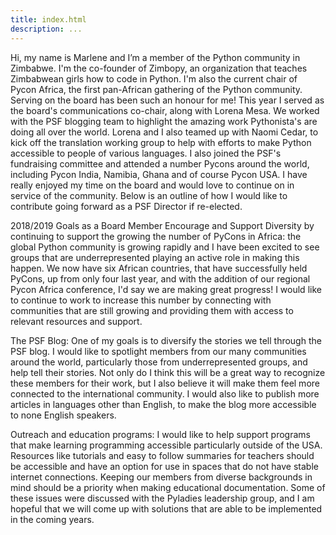 ```yaml
---
title: index.html
description: ...
---
```


Hi, my name is Marlene and I’m a member of the Python community in Zimbabwe. I'm the co\-founder of Zimbopy, an organization that teaches Zimbabwean girls how to code in Python. I'm also the current chair of Pycon Africa, the first pan\-African gathering of the Python community. Serving on the board has been such an honour for me! This year I served as the board's communications co\-chair, along with Lorena Mesa. We worked with the PSF blogging team to highlight the amazing work Pythonista's are doing all over the world. Lorena and I also teamed up with Naomi Cedar, to kick off the translation working group to help with efforts to make Python accessible to people of various languages. I also joined the PSF's fundraising committee and attended a number Pycons around the world, including Pycon India, Namibia, Ghana and of course Pycon USA. I have really enjoyed my time on the board and would love to continue on in service of the community. Below is an outline of how I would like to contribute going forward as a PSF Director if re\-elected. 


2018/2019 Goals as a Board Member
Encourage and Support Diversity by continuing to support the growing the number of PyCons in Africa: the global Python community is growing rapidly and I have been excited to see groups that are underrepresented playing an active role in making this happen. We now have six African countries, that have successfully held PyCons, up from only four last year, and with the addition of our regional Pycon Africa conference, I'd say we are making great progress! I would like to continue to work to increase this number by connecting with communities that are still growing and providing them with access to relevant resources and support. 


The PSF Blog: One of my goals is to diversify the stories we tell through the PSF blog. I would like to spotlight members from our many communities around the world, particularly those from underrepresented groups, and help tell their stories. Not only do I think this will be a great way to recognize these members for their work, but I also believe it will make them feel more connected to the international community. I would also like to publish more articles in languages other than English, to make the blog more accessible to none English speakers.


Outreach and education programs: I would like to help support programs that make learning programming accessible particularly outside of the USA. Resources like tutorials and easy to follow summaries for teachers should be accessible and have an option for use in spaces that do not have stable internet connections. Keeping our members from diverse backgrounds in mind should be a priority when making educational documentation. Some of these issues were discussed with the Pyladies leadership group, and I am hopeful that we will come up with solutions that are able to be implemented in the coming years.


